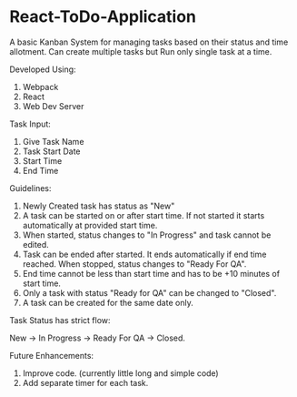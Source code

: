 # React-ToDo-Application
A basic Kanban System for managing tasks based on their status and time allotment.
Can create multiple tasks but Run only single task at a time.

Developed Using:
1. Webpack
2. React
3. Web Dev Server

Task Input:
1. Give Task Name
2. Task Start Date
3. Start Time
4. End Time

Guidelines:
1. Newly Created task has status as "New"
2. A task can be started on or after start time. If not started it starts automatically at provided start time.
3. When started, status changes to "In Progress" and task cannot be edited.
4. Task can be ended after started. It ends automatically if end time reached. When stopped, status changes to "Ready For QA".
5. End time cannot be less than start time and has to be +10 minutes of start time.
6. Only a task with status "Ready for QA" can be changed to "Closed".
7. A task can be created for the same date only.

Task Status has strict flow:

New -> In Progress -> Ready For QA -> Closed.

Future Enhancements:
1. Improve code. (currently little long and simple code)
2. Add separate timer for each task.

